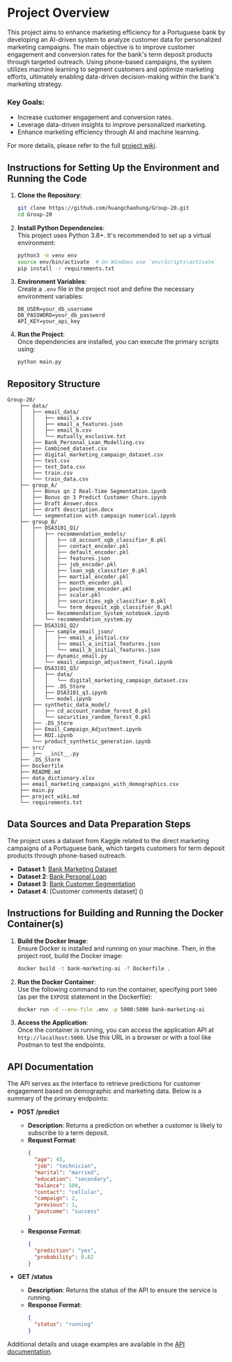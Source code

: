 
# Project Overview

This project aims to enhance marketing efficiency for a Portuguese bank by developing an AI-driven system to analyze customer data for personalized marketing campaigns. The main objective is to improve customer engagement and conversion rates for the bank's term deposit products through targeted outreach. Using phone-based campaigns, the system utilizes machine learning to segment customers and optimize marketing efforts, ultimately enabling data-driven decision-making within the bank's marketing strategy.

### Key Goals:
- Increase customer engagement and conversion rates.
- Leverage data-driven insights to improve personalized marketing.
- Enhance marketing efficiency through AI and machine learning.

For more details, please refer to the full [project wiki](/project_wiki.md).

## Instructions for Setting Up the Environment and Running the Code

1. **Clone the Repository**:
   ```bash
   git clone https://github.com/huangchaohung/Group-20.git
   cd Group-20
   ```

2. **Install Python Dependencies**:  
   This project uses Python 3.8+. It's recommended to set up a virtual environment:
   ```bash
   python3 -m venv env
   source env/bin/activate  # On Windows use `env\Scripts\activate`
   pip install -r requirements.txt
   ```

3. **Environment Variables**:  
   Create a `.env` file in the project root and define the necessary environment variables:
   ```plaintext
   DB_USER=your_db_username
   DB_PASSWORD=your_db_password
   API_KEY=your_api_key
   ```

4. **Run the Project**:  
   Once dependencies are installed, you can execute the primary scripts using:
   ```bash
   python main.py
   ```

## Repository Structure

```
Group-20/
    ├── data/
    │   ├── email_data/
    │   │   ├── email_a.csv
    │   │   ├── email_a_features.json
    │   │   ├── email_b.csv
    │   │   └── mutually_exclusive.txt
    │   ├── Bank_Personal_Loan_Modelling.csv
    │   ├── Combined_dataset.csv
    │   ├── digital_marketing_campaign_dataset.csv
    │   ├── test.csv
    │   ├── test_Data.csv
    │   ├── train.csv
    │   └── train_data.csv
    ├── group_A/
    │   ├── Bonus qn 2 Real-Time Segmentation.ipynb
    │   ├── Bonus qn 3 Predict Customer Churn.ipynb
    │   ├── Draft Answer.docx
    │   ├── draft description.docx
    │   └── segmentation with campaign numerical.ipynb
    ├── group_B/
    │   ├── DSA3101_Q1/
    │   │   ├── recommendation_models/
    │   │   │   ├── cd_account_xgb_classifier_0.pkl
    │   │   │   ├── contact_encoder.pkl
    │   │   │   ├── default_encoder.pkl
    │   │   │   ├── features.json
    │   │   │   ├── job_encoder.pkl
    │   │   │   ├── loan_xgb_classifier_0.pkl
    │   │   │   ├── martial_encoder.pkl
    │   │   │   ├── month_encoder.pkl
    │   │   │   ├── poutcome_encoder.pkl
    │   │   │   ├── scaler.pkl
    │   │   │   ├── securities_xgb_classifier_0.pkl
    │   │   │   └── term_deposit_xgb_classifier_0.pkl
    │   │   ├── Recommendation_System_notebook.ipynb
    │   │   └── recommendation_system.py
    │   ├── DSA3101_Q2/
    │   │   ├── sample_email_json/
    │   │   │   ├── email_a_initial.csv
    │   │   │   ├── email_a_initial_features.json
    │   │   │   └── email_b_initial_features.json
    │   │   ├── dynamic_email.py
    │   │   └── email_campaign_adjustment_final.ipynb
    │   ├── DSA3101_Q3/
    │   │   ├── data/
    │   │   │   └── digital_marketing_campaign_dataset.csv
    │   │   ├── .DS_Store
    │   │   ├── DSA3101_q3.ipynb
    │   │   └── model.ipynb
    │   ├── synthetic_data_model/
    │   │   ├── cd_account_random_forest_0.pkl
    │   │   └── securities_random_forest_0.pkl
    │   ├── .DS_Store
    │   ├── Email_Campaign_Adjustment.ipynb
    │   ├── ROI.ipynb
    │   └── product_synthetic_generation.ipynb
    ├── src/
    │   ├── __init__.py
    ├── .DS_Store
    ├── Dockerfile
    ├── README.md
    ├── data_dictionary.xlsx
    ├── email_marketing_campaigns_with_demographics.csv
    ├── main.py
    ├── project_wiki.md
    └── requirements.txt
```

## Data Sources and Data Preparation Steps

The project uses a dataset from Kaggle related to the direct marketing campaigns of a Portuguese bank, which targets customers for term deposit products through phone-based outreach. 

- **Dataset 1**: [Bank Marketing Dataset](https://www.kaggle.com/datasets/prakharrathi25/banking-dataset-marketing-targets)
- **Dataset 2**: [Bank Personal Loan](https://www.kaggle.com/datasets/mahnazarjmand/bank-personal-loan/data)
- **Dataset 3**: [Bank Customer Segmentation](https://www.kaggle.com/datasets/shivamb/bank-customer-segmentation)
- **Dataset 4**: [Customer comments dataset] ()

## Instructions for Building and Running the Docker Container(s)

1. **Build the Docker Image**:  
   Ensure Docker is installed and running on your machine. Then, in the project root, build the Docker image:
   ```bash
   docker build -t bank-marketing-ai -f Dockerfile .
   ```

2. **Run the Docker Container**:  
   Use the following command to run the container, specifying port `5000` (as per the `EXPOSE` statement in the Dockerfile):
   ```bash
   docker run -d --env-file .env -p 5000:5000 bank-marketing-ai
   ```

3. **Access the Application**:  
   Once the container is running, you can access the application API at `http://localhost:5000`. Use this URL in a browser or with a tool like Postman to test the endpoints.

## API Documentation

The API serves as the interface to retrieve predictions for customer engagement based on demographic and marketing data. Below is a summary of the primary endpoints:

- **POST /predict**  
  - **Description**: Returns a prediction on whether a customer is likely to subscribe to a term deposit.
  - **Request Format**:
    ```json
    {
      "age": 45,
      "job": "technician",
      "marital": "married",
      "education": "secondary",
      "balance": 500,
      "contact": "cellular",
      "campaign": 2,
      "previous": 1,
      "poutcome": "success"
    }
    ```
  - **Response Format**:
    ```json
    {
      "prediction": "yes",
      "probability": 0.82
    }
    ```

- **GET /status**  
  - **Description**: Returns the status of the API to ensure the service is running.
  - **Response Format**:
    ```json
    {
      "status": "running"
    }
    ```

Additional details and usage examples are available in the [API documentation](docs/api_documentation.md).

